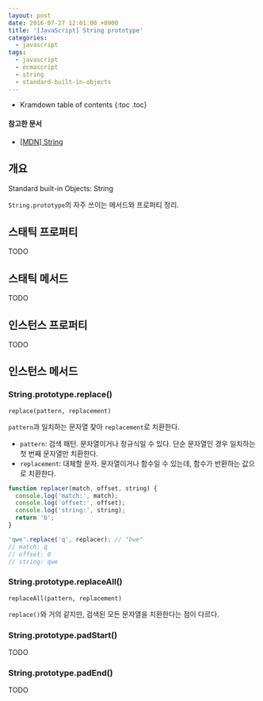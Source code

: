 ```yaml
---
layout: post
date: 2016-07-27 12:01:00 +0900
title: '[JavaScript] String prototype'
categories:
  - javascript
tags:
  - javascript
  - ecmascript
  - string
  - standard-built-in-objects
---
```


* Kramdown table of contents
{:toc .toc}

#### 참고한 문서

- [\[MDN\] String](https://developer.mozilla.org/en-US/docs/Web/JavaScript/Reference/Global_Objects/String)


## 개요

Standard built-in Objects: String

`String.prototype`의 자주 쓰이는 메서드와 프로퍼티 정리.


## 스태틱 프로퍼티

TODO


## 스태틱 메서드

TODO


## 인스턴스 프로퍼티

TODO


## 인스턴스 메서드

### String.prototype.replace()

```
replace(pattern, replacement)
```

`pattern`과 일치하는 문자열 찾아 `replacement`로 치환한다. 

- `pattern`: 검색 패턴. 문자열이거나 정규식일 수 있다. 단순 문자열인 경우 일치하는 첫 번째 문자열만 치환한다.
- `replacement`: 대체할 문자. 문자열이거나 함수일 수 있는데, 함수가 반환하는 값으로 치환한다.

```js
function replacer(match, offset, string) {
  console.log('match:', match);
  console.log('offset:', offset);
  console.log('string:', string);
  return 'b';
}

'qwe'.replace('q', replacer); // "bwe"
// match: q
// offset: 0
// string: qwe
```

### String.prototype.replaceAll()

```
replaceAll(pattern, replacement)
```

`replace()`와 거의 같지만, 검색된 모든 문자열을 치환한다는 점이 다르다.

### String.prototype.padStart()

TODO

### String.prototype.padEnd()

TODO

